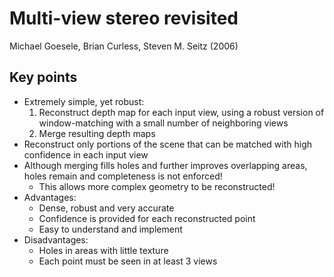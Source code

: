 # Multi-view stereo revisited
Michael Goesele, Brian Curless, Steven M. Seitz (2006)

## Key points
- Extremely simple, yet robust:
	1. Reconstruct depth map for each input view, using a robust version of window-matching with a small number of neighboring views
	2. Merge resulting depth maps
- Reconstruct only portions of the scene that can be matched with high confidence in each input view
- Although merging fills holes and further improves overlapping areas, holes remain and completeness is not enforced!
	- This allows more complex geometry to be reconstructed!
- Advantages:
	- Dense, robust and very accurate
	- Confidence is provided for each reconstructed point
	- Easy to understand and implement
- Disadvantages:
	- Holes in areas with little texture
	- Each point must be seen in at least 3 views 
	